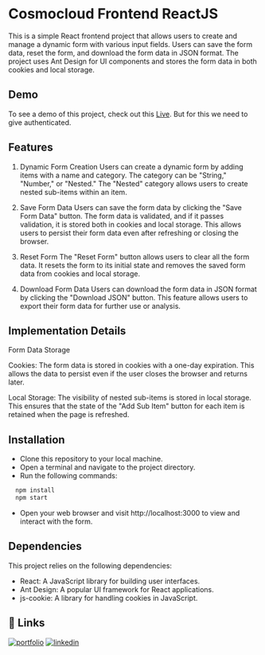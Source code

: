 
# Cosmocloud Frontend ReactJS

This is a simple React frontend project that allows users to create and manage a dynamic form with various input fields. Users can save the form data, reset the form, and download the form data in JSON format. The project uses Ant Design for UI components and stores the form data in both cookies and local storage.






## Demo

To see a demo of this project, check out this [Live](https://cosmocloud-frontend-react-js.vercel.app/). But for this we need to give authenticated.

## Features

1. Dynamic Form Creation
Users can create a dynamic form by adding items with a name and category. The category can be "String," "Number," or "Nested." The "Nested" category allows users to create nested sub-items within an item.

2. Save Form Data
Users can save the form data by clicking the "Save Form Data" button. The form data is validated, and if it passes validation, it is stored both in cookies and local storage. This allows users to persist their form data even after refreshing or closing the browser.

3. Reset Form
The "Reset Form" button allows users to clear all the form data. It resets the form to its initial state and removes the saved form data from cookies and local storage.

4. Download Form Data
Users can download the form data in JSON format by clicking the "Download JSON" button. This feature allows users to export their form data for further use or analysis.

## Implementation Details
Form Data Storage

Cookies: The form data is stored in cookies with a one-day expiration. This allows the data to persist even if the user closes the browser and returns later.

Local Storage: The visibility of nested sub-items is stored in local storage. This ensures that the state of the "Add Sub Item" button for each item is retained when the page is refreshed.








## Installation

- Clone this repository to your local machine.
- Open a terminal and navigate to the project directory.
- Run the following commands:

```bash
  npm install
  npm start
```
- Open your web browser and visit http://localhost:3000 to view and interact with the form.
    
## Dependencies
This project relies on the following dependencies:

- React: A JavaScript library for building user interfaces.
- Ant Design: A popular UI framework for React applications.
- js-cookie: A library for handling cookies in JavaScript.


## 🔗 Links
[![portfolio](https://img.shields.io/badge/my_portfolio-000?style=for-the-badge&logo=ko-fi&logoColor=white)](https://www.harshbaldaniya.com/)
[![linkedin](https://img.shields.io/badge/linkedin-0A66C2?style=for-the-badge&logo=linkedin&logoColor=white)](https://www.linkedin.com/in/hb134/)

